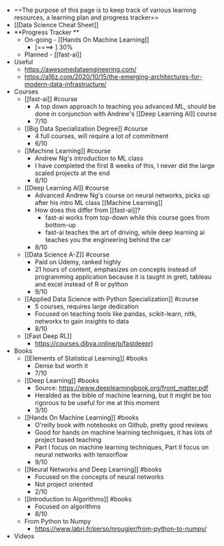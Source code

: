 - ==The purpose of this page is to keep track of various learning resources, a learning plan and progress tracker==
- [[Data Science Cheat Sheet]]
- **Progress Tracker **
    - On-going - [[Hands On Machine Learning]]
        - [====>                    ] 30%
    - Planned - [[fast-ai]]
- Useful
    - https://awesomedataengineering.com/
    - https://a16z.com/2020/10/15/the-emerging-architectures-for-modern-data-infrastructure/
- Courses
    - [[fast-ai]] #course
        - A top down approach to teaching you advanced ML, should be done in conjunction with Andrew's [[Deep Learning AI]] course
        - 7/10
    - [[Big Data Specialization Degree]] #course
        - 4 full courses, will require a lot of commitment
        - 6/10
    - [[Machine Learning]] #course
        - Andrew Ng's introduction to ML class
        - I have completed the first 8 weeks of this, I never did the large scaled projects at the end
        - 8/10
    - [[Deep Learning AI]] #course
        - Advanced Andrew Ng's course on neural networks, picks up after his intro ML class [[Machine Learning]]
        - How does this differ from [[fast-ai]]?
            - fast-ai works from top-down while this course goes from bottom-up
            - fast-ai teaches the art of driving, while deep learning ai teaches you the engineering behind the car
        - 8/10
    - [[Data Science A-Z]] #course
        - Paid on Udemy, ranked highly
        - 21 hours of content, emphasizes on concepts instead of programming application because it is taught in gretl, tableau and excel instead of R or python
        - 9/10
    - [[Applied Data Science with Python Specialization]] #course
        - 5 courses, requires large dedication
        - Focused on teaching tools like pandas, scikit-learn, nltk, networkx to gain insights to data
        - 8/10
    - [[Fast Deep RL]]
        - https://courses.dibya.online/p/fastdeeprl
- Books
    - [[Elements of Statistical Learning]] #books
        - Dense but worth it
        - 7/10
    - [[Deep Learning]] #books
	    - Source: https://www.deeplearningbook.org/front_matter.pdf
        - Heralded as the bible of machine learning, but it might be too rigorous to be useful for me at this moment
        - 3/10
    - [[Hands On Machine Learning]] #books 
        - O'reilly book with notebooks on Github, pretty good reviews
        - Good for hands on machine learning techniques, it has lots of project based teaching
        - Part I focus on machine learning techniques, Part II focus on neural networks with tensorflow 
        - 9/10
    - [[Neural Networks and Deep Learning]] #books
        - Focused on the concepts of neural networks
        - Not project oriented
        - 2/10
    - [[Introduction to Algorithms]] #books
        - Focused on algorithms
        - 8/10
	- From Python to Numpy
		- https://www.labri.fr/perso/nrougier/from-python-to-numpy/
- Videos

